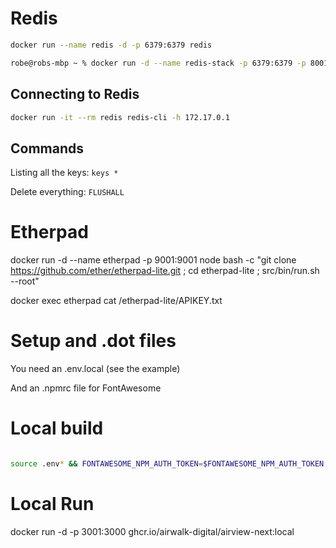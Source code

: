 

# Redis

```bash
docker run --name redis -d -p 6379:6379 redis

robe@robs-mbp ~ % docker run -d --name redis-stack -p 6379:6379 -p 8001:8001 redis/redis-stack:latest
```

## Connecting to Redis

```bash
docker run -it --rm redis redis-cli -h 172.17.0.1
```

## Commands

Listing all the keys: `keys *`

Delete everything: `FLUSHALL`


# Etherpad

docker run -d --name etherpad -p 9001:9001 node bash -c "git clone https://github.com/ether/etherpad-lite.git ; cd etherpad-lite ; src/bin/run.sh --root"
 
docker exec etherpad cat /etherpad-lite/APIKEY.txt

# Setup and .dot files

You need an .env.local (see the example)

And an .npmrc file for FontAwesome


# Local build

```bash

source .env* && FONTAWESOME_NPM_AUTH_TOKEN=$FONTAWESOME_NPM_AUTH_TOKEN docker buildx build -t ghcr.io/airwalk-digital/mdx-deck:local --secret id=FONTAWESOME_NPM_AUTH_TOKEN,env=FONTAWESOME_NPM_AUTH_TOKEN .
```

# Local Run

docker run -d -p 3001:3000 ghcr.io/airwalk-digital/airview-next:local

